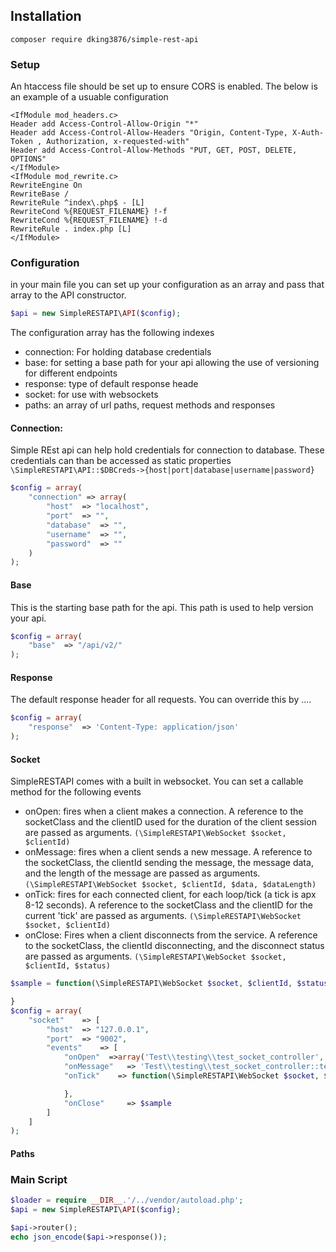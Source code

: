 ## Installation

`composer require dking3876/simple-rest-api`

### Setup
An htaccess file should be set up to ensure CORS is enabled. The below is an example of a usuable configuration

```
<IfModule mod_headers.c>
Header add Access-Control-Allow-Origin "*"
Header add Access-Control-Allow-Headers "Origin, Content-Type, X-Auth-Token , Authorization, x-requested-with"
Header add Access-Control-Allow-Methods "PUT, GET, POST, DELETE, OPTIONS"
</IfModule>
<IfModule mod_rewrite.c>
RewriteEngine On
RewriteBase /
RewriteRule ^index\.php$ - [L]
RewriteCond %{REQUEST_FILENAME} !-f
RewriteCond %{REQUEST_FILENAME} !-d
RewriteRule . index.php [L]
</IfModule>
```

### Configuration
in your main file you can set up your configuration as an array and pass that array to the API constructor.
```php
$api = new SimpleRESTAPI\API($config);
```
The configuration array has the following indexes
- connection: For holding database credentials
- base: for setting a base path for your api allowing the use of versioning for different endpoints
- response: type of default response heade
- socket: for use with websockets
- paths: an array of url paths, request methods and responses

#### Connection: 
Simple REst api can help hold credentials for connection to database.  These credentials can than be accessed as static properties `\SimpleRESTAPI\API::$DBCreds->{host|port|database|username|password}`  
```php
$config = array(
    "connection" => array(
        "host"  => "localhost",
        "port"  => "",
        "database"  => "",
        "username"  => "",
        "password"  => ""
    )
);
```
#### Base
This is the starting base path for the api.  This path is used to help version your api.
```php
$config = array(
    "base"  => "/api/v2/"
);
```
#### Response
The default response header for all requests. You can override this by ....
```php
$config = array(
    "response"  => 'Content-Type: application/json'
);
```
#### Socket 
SimpleRESTAPI comes with a built in websocket. You can set a callable method for the following events
- onOpen: fires when a client makes a connection. A reference to the socketClass and the clientID used for the duration of the client session are passed as arguments. `(\SimpleRESTAPI\WebSocket $socket, $clientId)`
- onMessage: fires when a client sends a new message. A reference to the socketClass, the clientId sending the message, the message data, and the length of the message are passed as arguments. `(\SimpleRESTAPI\WebSocket $socket, $clientId, $data, $dataLength)`
- onTick: fires for each connected client, for each loop/tick (a tick is apx 8-12 seconds).  A reference to the socketClass and the clientID for the current 'tick' are passed as arguments. `(\SimpleRESTAPI\WebSocket $socket, $clientId)`
- onClose: Fires when a client disconnects from the service. A reference to the socketClass, the clientId disconnecting, and the disconnect status are passed as arguments. `(\SimpleRESTAPI\WebSocket $socket, $clientId, $status)`
```php
$sample = function(\SimpleRESTAPI\WebSocket $socket, $clientId, $status){

}
$config = array(
    "socket"    => [
        "host"  => "127.0.0.1",
        "port"  => "9002",
        "events"    => [
            "onOpen"  =>array('Test\\testing\\test_socket_controller', 'testOpen'), 
            "onMessage"   => 'Test\\testing\\test_socket_controller::testMessage',
            "onTick"    => function(\SimpleRESTAPI\WebSocket $socket, $clientId){

            },
            "onClose"     => $sample
        ]
    ]
);
```
#### Paths

### Main Script
```php
$loader = require __DIR__.'/../vendor/autoload.php';
$api = new SimpleRESTAPI\API($config);

$api->router();
echo json_encode($api->response());
```
